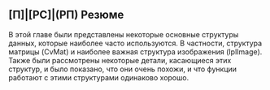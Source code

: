## [П]|[РС]|(РП) Резюме

В этой главе были представлены некоторые основные структуры данных, которые наиболее часто используются. В частности, структура матрицы (CvMat) и наиболее важная структура изображения (IplImage). Также были рассмотрены некоторые детали, касающиеся этих структур, и было показано, что они очень похожи, и что функции работают с этими структурами одинаково хорошо.
